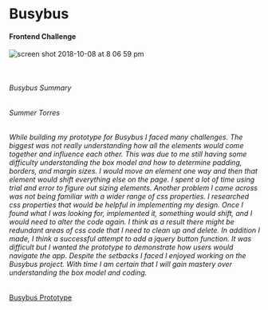 # Busybus
#### Frontend Challenge

![screen shot 2018-10-08 at 8 06 59 pm](https://user-images.githubusercontent.com/36306207/46645798-7b7b7e80-cb3b-11e8-94b5-5105a7c55eb6.png)

<br>

###### Busybus Summary
###### Summer Torres

###### <p>While building my prototype for Busybus I faced many challenges.  The biggest was not really understanding how all the elements would come together and influence each other.  This was due to me still having some difficulty understanding the box model and how to determine padding, borders, and margin sizes.   I would move an element one way and then that element would shift everything else on the page.  I spent a lot of time using trial and error to figure out sizing elements.  Another problem I came across was not being familiar with a wider range of css properties.  I researched css properties that would be helpful in implementing my design.  Once I found what I was looking for, implemented it, something would shift, and I would need to alter the code again.  I think as a result there might be redundant areas of css code that I need to clean up and delete.  In addition I made, I think a successful attempt to add a jquery button function.  It was difficult but I wanted the prototype to demonstrate how users would navigate the app.  Despite the setbacks I faced I enjoyed working on the Busybus project.  With time I am certain that I will gain mastery over understanding the box model and coding.</p>

[Busybus Prototype](https://mt-hiraki.github.io/Busybus/)
